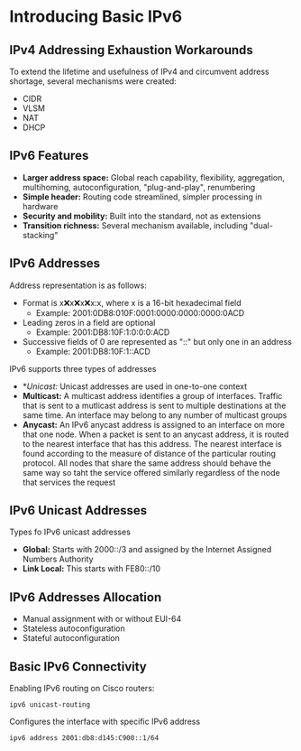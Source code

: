 # Introducing Basic IPv6

## IPv4 Addressing Exhaustion Workarounds
To extend the lifetime and usefulness of IPv4 and circumvent address shortage, several mechanisms were created:
  * CIDR
  * VLSM
  * NAT
  * DHCP

## IPv6 Features
  * **Larger address space:** Global reach capability, flexibility, aggregation, multihoming, autoconfiguration, "plug-and-play", renumbering
  * **Simple header:** Routing code streamlined, simpler processing in hardware
  * **Security and mobility:** Built into the standard, not as extensions
  * **Transition richness:** Several mechanism available, including "dual-stacking"

## IPv6 Addresses
Address representation is as follows:
  * Format is x:x:x:x:x:x:x:x, where x is a 16-bit hexadecimal field
    - Example: 2001:0DB8:010F:0001:0000:0000:0000:0ACD
  * Leading zeros in a field are optional
    - Example: 2001:DB8:10F:1:0:0:0:ACD
  * Successive fields of 0 are represented as "::" but only one in an address
    - Example: 2001:DB8:10F:1::ACD

IPv6 supports three types of addresses
  * **Unicast:* Unicast addresses are used in one-to-one context
  * **Multicast:** A multicast address identifies a group of interfaces. Traffic that is sent to a mutlicast address is sent to multiple destinations at the same time. An interface may belong to any number of multicast groups
  * **Anycast:** An IPv6 anycast address is assigned to an interface on more that one node. When a packet is sent to an anycast address, it is routed to the nearest interface that has this address. The nearest interface is found according to the measure of distance of the particular routing protocol. All nodes that share the same address should behave the same way so taht the service offered similarly regardless of the node that services the request

## IPv6 Unicast Addresses
Types fo IPv6 unicast addresses
  * **Global:** Starts with 2000::/3 and assigned by the Internet Assigned Numbers Authority
  * **Link Local:** This starts with FE80::/10

## IPv6 Addresses Allocation
  * Manual assignment with or without EUI-64
  * Stateless autoconfiguration
  * Stateful autoconfiguration

## Basic IPv6 Connectivity
Enabling IPv6 routing on Cisco routers:
```
ipv6 unicast-routing
```
Configures the interface with specific IPv6 address
```
ipv6 address 2001:db8:d145:C900::1/64
``` 
